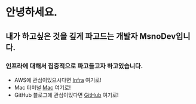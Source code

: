 # 안녕하세요.
## 내가 하고싶은 것을 깊게 파고드는 개발자 MsnoDev입니다.

### 인프라에 대해서 집중적으로 파고들고자 하고있습니다.
- AWS에 관심이있으시다면 [Infra](https://msnodeve.github.io/infra/) 여기로!
- Mac 터미널 [Mac](https://msnodeve.github.io/macos/) 여기로!
- GitHub 블로그에 관심이있다면 [GitHub](https://msnodeve.github.io/github/) 여기로!